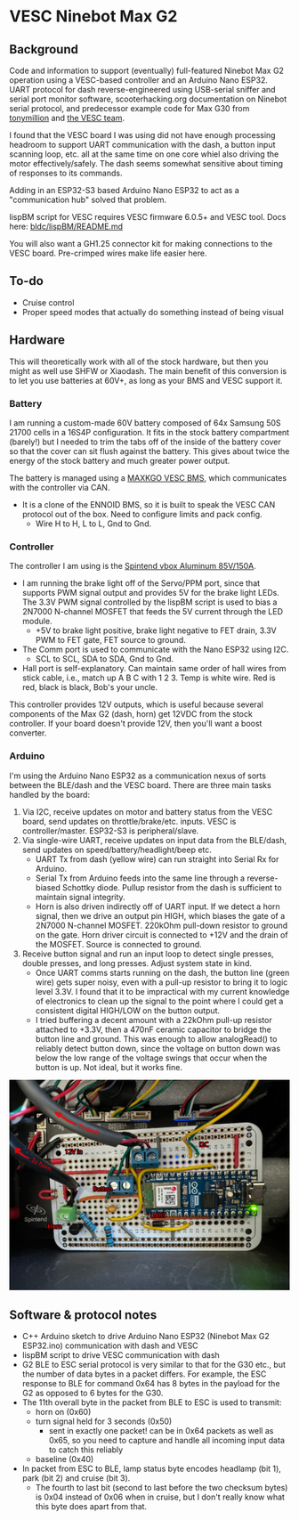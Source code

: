 # VESC Ninebot Max G2
## Background
Code and information to support (eventually) full-featured Ninebot Max G2 operation using a VESC-based controller and an Arduino Nano ESP32. UART protocol for dash reverse-engineered using USB-serial sniffer and serial port monitor software, scooterhacking.org documentation on Ninebot serial protocol, and predecessor example code for Max G30 from [tonymillion](https://github.com/tonymillion/VescNinebotDash) and [the VESC team](https://github.com/m365fw/vesc_m365_dash).

I found that the VESC board I was using did not have enough processing headroom to support UART communication with the dash, a button input scanning loop, etc. all at the same time on one core whiel also driving the motor effectively/safely. The dash seems somewhat sensitive about timing of responses to its commands.

Adding in an ESP32-S3 based Arduino Nano ESP32 to act as a "communication hub" solved that problem.

lispBM script for VESC requires VESC firmware 6.0.5+ and VESC tool. Docs here: [bldc/lispBM/README.md](https://github.com/vedderb/bldc/blob/master/lispBM/README.md)

You will also want a GH1.25 connector kit for making connections to the VESC board. Pre-crimped wires make life easier here.

## To-do
* Cruise control
* Proper speed modes that actually do something instead of being visual

## Hardware
This will theoretically work with all of the stock hardware, but then you might as well use SHFW or Xiaodash. The main benefit of this conversion is to let you use batteries at 60V+, as long as your BMS and VESC support it.

### Battery
I am running a custom-made 60V battery composed of 64x Samsung 50S 21700 cells in a 16S4P configuration. It fits in the stock battery compartment (barely!) but I needed to trim the tabs off of the inside of the battery cover so that the cover can sit flush against the battery. This gives about twice the energy of the stock battery and much greater power output.

The battery is managed using a [MAXKGO VESC BMS](https://maxkgo.com/products/maxkgo-ltc6811-13-24s-70a-smart-vesc-bms-lithium-ion-battery-protection-circuit-board-for-e-scooter-e-car-e-bike-e-skateboard), which communicates with the controller via CAN. 
* It is a clone of the ENNOID BMS, so it is built to speak the VESC CAN protocol out of the box. Need to configure limits and pack config.
  * Wire H to H, L to L, Gnd to Gnd. 

### Controller
The controller I am using is the [Spintend vbox Aluminum 85V/150A](https://spintend.com/collections/esc-based-on-vesc/products/single-ubox-aluminum-controller-80v-100a-based-on-vesc).
* I am running the brake light off of the Servo/PPM port, since that supports PWM signal output and provides 5V for the brake light LEDs. The 3.3V PWM signal controlled by the lispBM script is used to bias a 2N7000 N-channel MOSFET that feeds the 5V current through the LED module.
  * +5V to brake light positive, brake light negative to FET drain, 3.3V PWM to FET gate, FET source to ground.
* The Comm port is used to communicate with the Nano ESP32 using I2C.
  * SCL to SCL, SDA to SDA, Gnd to Gnd.
* Hall port is self-explanatory. Can maintain same order of hall wires from stick cable, i.e., match up A B C with 1 2 3. Temp is white wire. Red is red, black is black, Bob's your uncle.

This controller provides 12V outputs, which is useful because several components of the Max G2 (dash, horn) get 12VDC from the stock controller. If your board doesn't provide 12V, then you'll want a boost converter.

### Arduino
I'm using the Arduino Nano ESP32 as a communication nexus of sorts between the BLE/dash and the VESC board. There are three main tasks handled by the board:
1. Via I2C, receive updates on motor and battery status from the VESC board, send updates on throttle/brake/etc. inputs. VESC is controller/master. ESP32-S3 is peripheral/slave.
2. Via single-wire UART, receive updates on input data from the BLE/dash, send updates on speed/battery/headlight/beep etc.
   * UART Tx from dash (yellow wire) can run straight into Serial Rx for Arduino.
   * Serial Tx from Arduino feeds into the same line through a reverse-biased Schottky diode. Pullup resistor from the dash is sufficient to maintain signal integrity.
   * Horn is also driven indirectly off of UART input. If we detect a horn signal, then we drive an output pin HIGH, which biases the gate of a 2N7000 N-channel MOSFET. 220kOhm pull-down resistor to ground on the gate. Horn driver circuit is connected to +12V and the drain of the MOSFET. Source is connected to ground.
4. Receive button signal and run an input loop to detect single presses, double presses, and long presses. Adjust system state in kind.
   * Once UART comms starts running on the dash, the button line (green wire) gets super noisy, even with a pull-up resistor to bring it to logic level 3.3V. I found that it to be impractical with my current knowledge of electronics to clean up the signal to the point where I could get a consistent digital HIGH/LOW on the button output.
   * I tried buffering a decent amount with a 22kOhm pull-up resistor attached to +3.3V, then a 470nF ceramic capacitor to bridge the button line and ground. This was enough to allow analogRead() to reliably detect button down, since the voltage on button down was below the low range of the voltage swings that occur when the button is up. Not ideal, but it works fine.

![image](wiring-prototype.jpg)

## Software & protocol notes
* C++ Arduino sketch to drive Arduino Nano ESP32 (Ninebot Max G2 ESP32.ino) communication with dash and VESC
* lispBM script to drive VESC communication with dash
* G2 BLE to ESC serial protocol is very similar to that for the G30 etc., but the number of data bytes in a packet differs. For example, the ESC response to BLE for command 0x64 has 8 bytes in the payload for the G2 as opposed to 6 bytes for the G30.
* The 11th overall byte in the packet from BLE to ESC is used to transmit:
  * horn on (0x60)
  * turn signal held for 3 seconds (0x50)
    * sent in exactly one packet! can be in 0x64 packets as well as 0x65, so you need to capture and handle all incoming input data to catch this reliably
  * baseline (0x40)
* In packet from ESC to BLE, lamp status byte encodes headlamp (bit 1), park (bit 2) and cruise (bit 3).
  * The fourth to last bit (second to last before the two checksum bytes) is 0x04 instead of 0x06 when in cruise, but I don't really know what this byte does apart from that.
